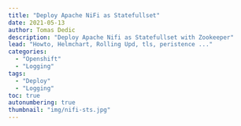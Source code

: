 ```yaml
---
title: "Deploy Apache NiFi as Statefullset"
date: 2021-05-13
author: Tomas Dedic
description: "Deploy Apache Nifi as Statefullset with Zookeeper"
lead: "Howto, Helmchart, Rolling Upd, tls, peristence ..."
categories:
  - "Openshift"
  - "Logging"
tags:
  - "Deploy"
  - "Logging"
toc: true
autonumbering: true
thumbnail: "img/nifi-sts.jpg"
---
```


